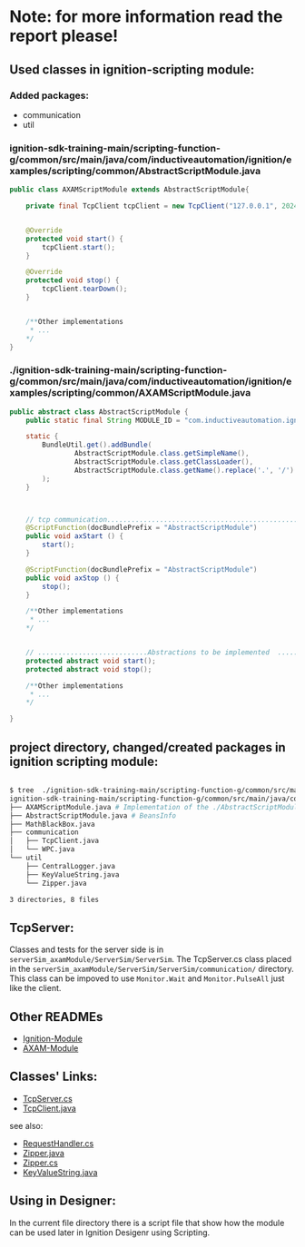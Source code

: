# Note: for more information read the report please!


## Used classes in ignition-scripting module:

**<h3>Added packages:</h3>**
- communication
- util 

**<h3>ignition-sdk-training-main/scripting-function-g/common/src/main/java/com/inductiveautomation/ignition/examples/scripting/common/AbstractScriptModule.java</h3>**
```java
public class AXAMScriptModule extends AbstractScriptModule{

    private final TcpClient tcpClient = new TcpClient("127.0.0.1", 2024, 4000, 5000);


    @Override
    protected void start() {
        tcpClient.start();
    }

    @Override
    protected void stop() {
        tcpClient.tearDown();
    }


    /**Other implementations
     * ...
    */
}
```

**<h3>./ignition-sdk-training-main/scripting-function-g/common/src/main/java/com/inductiveautomation/ignition/examples/scripting/common/AXAMScriptModule.java</h3>**
```java
public abstract class AbstractScriptModule {
    public static final String MODULE_ID = "com.inductiveautomation.ignition.examples.scripting.ScriptingFunctionG";

    static {
        BundleUtil.get().addBundle(
                AbstractScriptModule.class.getSimpleName(),
                AbstractScriptModule.class.getClassLoader(),
                AbstractScriptModule.class.getName().replace('.', '/')
        );
    }



    // tcp communication..............................................................
    @ScriptFunction(docBundlePrefix = "AbstractScriptModule")
    public void axStart () {
        start();
    }

    @ScriptFunction(docBundlePrefix = "AbstractScriptModule")
    public void axStop () {
        stop();
    }

    /**Other implementations
     * ...
    */


    // ...........................Abstractions to be implemented  ...............................................
    protected abstract void start();
    protected abstract void stop();

    /**Other implementations
     * ...
    */

}
```


## project directory, changed/created packages in ignition scripting module:

```sh

$ tree  ./ignition-sdk-training-main/scripting-function-g/common/src/main/java/com/inductiveautomation/ignition/examples/scripting/common/              
ignition-sdk-training-main/scripting-function-g/common/src/main/java/com/inductiveautomation/ignition/examples/scripting/common/
├── AXAMScriptModule.java # Implementation of the ./AbstractScriptModule.java
├── AbstractScriptModule.java # BeansInfo 
├── MathBlackBox.java
├── communication 
│   ├── TcpClient.java
│   └── WPC.java
└── util
    ├── CentralLogger.java
    ├── KeyValueString.java
    └── Zipper.java

3 directories, 8 files
```

## TcpServer: 
Classes and tests for the server side is in `serverSim_axamModule/ServerSim/ServerSim`. The TcpServer.cs class placed in the `serverSim_axamModule/ServerSim/ServerSim/communication/` directory. 
This class can be impoved to use `Monitor.Wait` and `Monitor.PulseAll` just like the client.


## Other READMEs
- [Ignition-Module](./ignitionModule/ignitionClientAxam/axClient/src/README.md)
- [AXAM-Module](./serverSim_axamModule/ServerSim/ServerSim/README.md)

## Classes' Links:
- [TcpServer.cs](./serverSim_axamModule/ServerSim/ServerSim/communication/TcpServer.cs)
- [TcpClient.java](./ignition-sdk-training-main/scripting-function-g/common/src/main/java/com/inductiveautomation/ignition/examples/scripting/common/communication/TcpClient.java)

see also:
- [RequestHandler.cs](/serverSim_axamModule/ServerSim/ServerSim/utils/RequestHandler.cs)
- [Zipper.java](./ignitionModule/ignitionClientAxam/axClient/src/util/Zipper.java)
- [Zipper.cs](serverSim_axamModule/ServerSim/ServerSim/utils/Zipper.cs)
- [KeyValueString.java](./ignitionModule/ignitionClientAxam/axClient/src/util/KeyValueString.java)

## Using in Designer:
In the current file directory there is a script file that show how the module can be used later in Ignition Desigenr using Scripting. 

